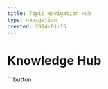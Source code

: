 ```yaml
---
title: Topic Navigation Hub
type: navigation
created: 2024-01-15
---
```

# Knowledge Hub
<div class="topic-navigation">
```button
